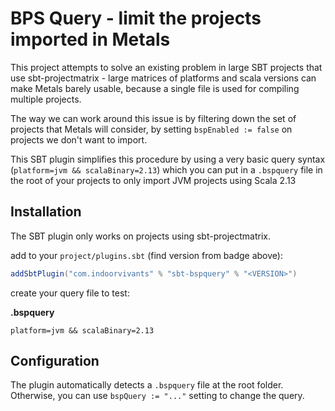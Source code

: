 # BPS Query - limit the projects imported in Metals

This project attempts to solve an existing problem in large SBT 
projects that use sbt-projectmatrix - large matrices of platforms and scala versions
can make Metals barely usable, because a single file is used for compiling multiple projects.

The way we can work around this issue is by filtering down the set of projects that Metals
will consider, by setting `bspEnabled := false` on projects we don't want to import.

This SBT plugin simplifies this procedure by using a very basic query syntax (`platform=jvm && scalaBinary=2.13`) which you can put in a `.bspquery` file in 
the root of your projects to only import JVM projects using Scala 2.13

## Installation

The SBT plugin only works on projects using sbt-projectmatrix.

add to your `project/plugins.sbt` (find version from badge above):

```scala
addSbtPlugin("com.indoorvivants" % "sbt-bspquery" % "<VERSION>")
```

create your query file to test:

**.bspquery**
```
platform=jvm && scalaBinary=2.13
```

## Configuration

The plugin automatically detects a `.bspquery` file at the root folder.
Otherwise, you can use `bspQuery := "..."` setting to change the query.

